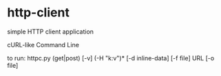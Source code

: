 # http-client
simple HTTP client application

cURL-like Command Line 

to run:
httpc.py (get|post) [-v] (-H "k:v")* [-d inline-data] [-f file] URL [-o file]
